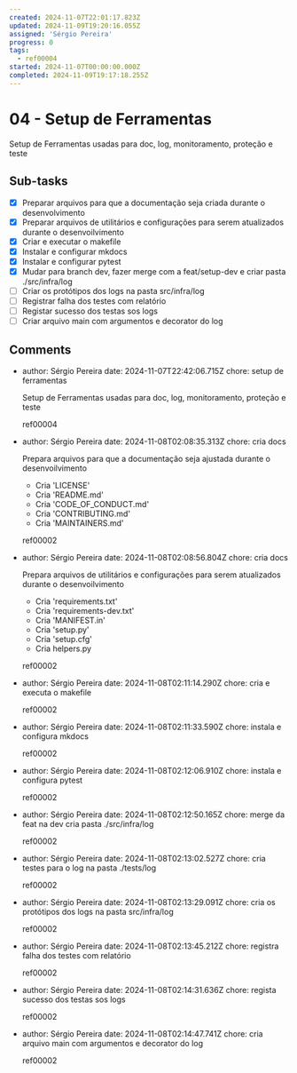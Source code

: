 ```yaml
---
created: 2024-11-07T22:01:17.823Z
updated: 2024-11-09T19:20:16.055Z
assigned: 'Sérgio Pereira'
progress: 0
tags:
  - ref00004
started: 2024-11-07T00:00:00.000Z
completed: 2024-11-09T19:17:18.255Z
---
```


# 04 - Setup de Ferramentas

Setup de Ferramentas usadas para doc, log, monitoramento, proteção e teste

## Sub-tasks

- [x] Preparar arquivos para que a documentação seja criada durante o desenvolvimento
- [x] Preparar arquivos de utilitários e configurações para serem atualizados durante o desenvoilvimento
- [x] Criar e executar o makefile
- [x] Instalar e configurar mkdocs
- [x] Instalar e configurar pytest
- [x] Mudar para branch dev, fazer merge com a feat/setup-dev e criar pasta ./src/infra/log
- [ ] Criar os protótipos dos logs na pasta src/infra/log
- [ ] Registrar falha dos testes com relatório
- [ ] Registar sucesso dos testas sos logs
- [ ] Criar arquivo main com argumentos e decorator do log

## Comments

- author: Sérgio Pereira
  date: 2024-11-07T22:42:06.715Z
  chore: setup de ferramentas
  
  Setup de Ferramentas usadas para doc, log, monitoramento, proteção e teste
  
  ref00004
- author: Sérgio Pereira
  date: 2024-11-08T02:08:35.313Z
  chore: cria docs
  
  Prepara arquivos para que a documentação seja ajustada durante o desenvoilvimento
  - Cria 'LICENSE'
  - Cria 'README.md'
  - Cria 'CODE_OF_CONDUCT.md'
  - Cria 'CONTRIBUTING.md'
  - Cria 'MAINTAINERS.md'
  
  ref00002
- author: Sérgio Pereira
  date: 2024-11-08T02:08:56.804Z
  chore: cria docs
  
  Prepara arquivos de utilitários e configurações para serem atualizados durante o desenvoilvimento
  - Cria 'requirements.txt'
  - Cria 'requirements-dev.txt'
  - Cria 'MANIFEST.in'
  - Cria 'setup.py'
  - Cria 'setup.cfg'
  - Cria helpers.py
  
  ref00002
- author: Sérgio Pereira
  date: 2024-11-08T02:11:14.290Z
  chore: cria e executa o makefile
  
  ref00002
- author: Sérgio Pereira
  date: 2024-11-08T02:11:33.590Z
  chore: instala e configura mkdocs
  
  ref00002
- author: Sérgio Pereira
  date: 2024-11-08T02:12:06.910Z
  chore: instala e configura pytest
  
  ref00002
- author: Sérgio Pereira
  date: 2024-11-08T02:12:50.165Z
  chore: merge da feat na dev
  cria pasta ./src/infra/log
  
  ref00002
- author: Sérgio Pereira
  date: 2024-11-08T02:13:02.527Z
  chore: cria testes para o log na pasta ./tests/log 
  
  ref00002
- author: Sérgio Pereira
  date: 2024-11-08T02:13:29.091Z
  chore: cria os protótipos dos logs na pasta src/infra/log 
  
  ref00002
- author: Sérgio Pereira
  date: 2024-11-08T02:13:45.212Z
  chore:  registra falha dos testes com relatório
  
  ref00002
- author: Sérgio Pereira
  date: 2024-11-08T02:14:31.636Z
  chore:  regista sucesso dos testas sos logs
  
  ref00002
- author: Sérgio Pereira
  date: 2024-11-08T02:14:47.741Z
  chore: cria arquivo main com argumentos e decorator do log
  
  ref00002
